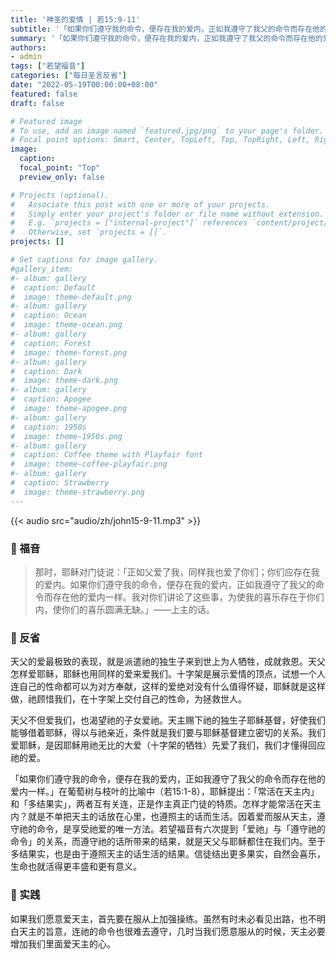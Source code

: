 ```yaml
---
title: '神圣的爱情 | 若15:9-11'
subtitle: '「如果你们遵守我的命令，便存在我的爱内，正如我遵守了我父的命令而存在他的爱内一样。」（若15:10）'
summary: '「如果你们遵守我的命令，便存在我的爱内，正如我遵守了我父的命令而存在他的爱内一样。」（若15:10）'
authors:
- admin
tags: ["若望福音"]
categories: ["每日圣言反省"]
date: "2022-05-19T00:00:00+08:00"
featured: false
draft: false

# Featured image
# To use, add an image named `featured.jpg/png` to your page's folder.
# Focal point options: Smart, Center, TopLeft, Top, TopRight, Left, Right, BottomLeft, Bottom, BottomRight
image:
  caption:
  focal_point: "Top"
  preview_only: false

# Projects (optional).
#   Associate this post with one or more of your projects.
#   Simply enter your project's folder or file name without extension.
#   E.g. `projects = ["internal-project"]` references `content/project/deep-learning/index.md`.
#   Otherwise, set `projects = []`.
projects: []

# Set captions for image gallery.
#gallery_item:
#- album: gallery
#  caption: Default
#  image: theme-default.png
#- album: gallery
#  caption: Ocean
#  image: theme-ocean.png
#- album: gallery
#  caption: Forest
#  image: theme-forest.png
#- album: gallery
#  caption: Dark
#  image: theme-dark.png
#- album: gallery
#  caption: Apogee
#  image: theme-apogee.png
#- album: gallery
#  caption: 1950s
#  image: theme-1950s.png
#- album: gallery
#  caption: Coffee theme with Playfair font
#  image: theme-coffee-playfair.png
#- album: gallery
#  caption: Strawberry
#  image: theme-strawberry.png
---
```


{{< audio src="audio/zh/john15-9-11.mp3" >}}

### :love_letter: 福音
> 那时，耶稣对门徒说：「正如父爱了我，同样我也爱了你们；你们应存在我的爱内。如果你们遵守我的命令，便存在我的爱内，正如我遵守了我父的命令而存在他的爱内一样。我对你们讲论了这些事，为使我的喜乐存在于你们内，使你们的喜乐圆满无缺。」——上主的话。

### :speech_balloon: 反省
天父的爱最极致的表现，就是派遣祂的独生子来到世上为人牺牲，成就救恩。天父怎样爱耶稣，耶稣也用同样的爱来爱我们。十字架是展示爱情的顶点，试想一个人连自己的性命都可以为对方奉献，这样的爱绝对没有什么值得怀疑，耶稣就是这样做，祂顾惜我们，在十字架上交付自己的性命，为拯救世人。

天父不但爱我们，也渴望祂的子女爱祂。天主赐下祂的独生子耶稣基督，好使我们能够借着耶稣，得以与祂亲近，条件就是我们要与耶稣基督建立密切的关系。我们爱耶稣，是因耶稣用祂无比的大爱（十字架的牺牲）先爱了我们，我们才懂得回应祂的爱。

「如果你们遵守我的命令，便存在我的爱内，正如我遵守了我父的命令而存在他的爱内一样。」在葡萄树与枝叶的比喻中（若15:1-8），耶稣提出：「常活在天主内」和「多结果实」，两者互有关连，正是作主真正门徒的特质。怎样才能常活在天主内？就是不单把天主的话放在心里，也遵照主的话而生活。因着爱而服从天主，遵守祂的命令，是享受祂爱的唯一方法。若望福音有六次提到「爱祂」与「遵守祂的命令」的关系，而遵守祂的话所带来的结果，就是天父与耶稣都住在我们内。至于多结果实，也是由于遵照天主的话生活的结果。信徒结出更多果实，自然会喜乐，生命也就活得更丰盛和更有意义。

### :runner: 实践
如果我们愿意爱天主，首先要在服从上加强操练。虽然有时未必看见出路，也不明白天主的旨意，连祂的命令也很难去遵守，几时当我们愿意服从的时候，天主必要增加我们里面爱天主的心。
